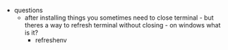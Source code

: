   * questions
    * after installing things you sometimes need to close terminal - but theres a way to refresh terminal without closing - on windows what is it?
      * refreshenv